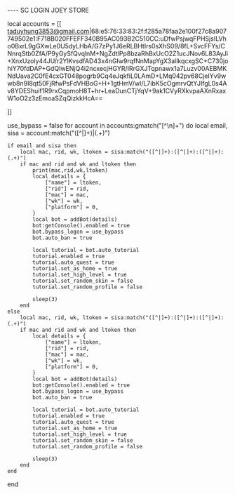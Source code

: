 ---- SC LOGIN JOEY STORE

local accounts = [[
taduyhung3853@gmail.com|68:e5:76:33:83:2f:f285a78faa2e100f27c8a907749502e1:F718B020FFEFF340B95AC093B2C510CC:uDfwPsjwqFPHSjsILVho0BxrL9gGXwLe0U5dyLHbA/G7zPy1J6eRLBHtIrs0sXhS09/8fL+SvcFFYs/CNnrqStb0ZfA/P9yGySfQvqlnM+NgZdtlPp8bzaRhBxUcO2Z1ucJNov6L83AyJi+XnxUzoly44JU/r2YlKvsdfAD43x4nGIw9rqfNnMapYgX3allkqcxgSC+C730johiY70fdDAP+GdQIwENjQ4i2ncxecjHGYR/IRrGXJTqpnawx1a7Luzv00AEBMKNdUava2C0fE4cxGT048pogrb9Cq4eJqkfiL0LAmD+LMq042pv68CjeIYv9wwb8n9I8qt50FjRfwPsFdVHBoG+H+1gtHmV/wl/L7ibK5cOgmrvQtYJIfgL0s4Av8YDEShuif1R9rxCqpmoH8T+hr+LeaDunCTjYqV+9ak1CVyRXkvpaAXnRxaxW1oO2z3zEmoaSZqQizkkHcA==


]]

use_bypass =  false
for account in accounts:gmatch("[^\n]+") do
    local email, sisa = account:match("([^|]+)|(.+)")

    if email and sisa then
        local mac, rid, wk, ltoken = sisa:match("([^|]+):([^|]+):([^|]+):(.+)")
        if mac and rid and wk and ltoken then
            print(mac,rid,wk,ltoken)
            local details = {
                ["name"] = ltoken,
                ["rid"] = rid,
                ["mac"] = mac,
                ["wk"] = wk,
                ["platform"] = 0,
            }
            local bot = addBot(details)
            bot:getConsole().enabled = true
            bot.bypass_logon = use_bypass
            bot.auto_ban = true
        
            local tutorial = bot.auto_tutorial
            tutorial.enabled = true
            tutorial.auto_quest = true
            tutorial.set_as_home = true
            tutorial.set_high_level = true
            tutorial.set_random_skin = false
            tutorial.set_random_profile = false
        
            sleep(3)
        end
    else
        local mac, rid, wk, ltoken = sisa:match("([^|]+):([^|]+):([^|]+):(.+)")
        if mac and rid and wk and ltoken then
            local details = {
                ["name"] = ltoken,
                ["rid"] = rid,
                ["mac"] = mac,
                ["wk"] = wk,
                ["platform"] = 0,
            }
            local bot = addBot(details)
            bot:getConsole().enabled = true
            bot.bypass_logon = use_bypass
            bot.auto_ban = true
        
            local tutorial = bot.auto_tutorial
            tutorial.enabled = true
            tutorial.auto_quest = true
            tutorial.set_as_home = true
            tutorial.set_high_level = true
            tutorial.set_random_skin = false
            tutorial.set_random_profile = false
        
            sleep(3)
        end
    end
end
